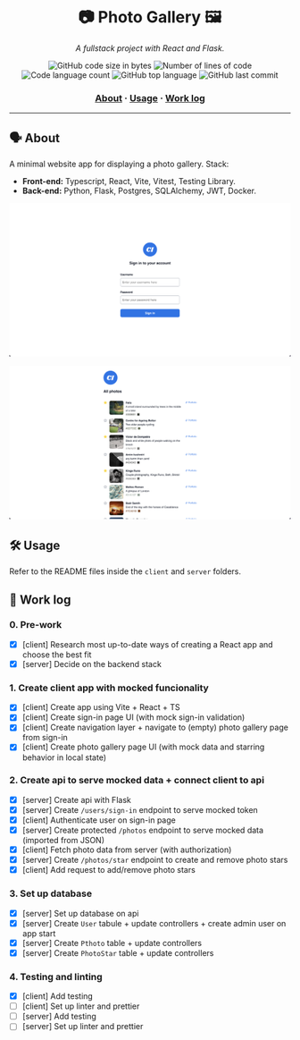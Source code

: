 <h1 align="center">
	📷 Photo Gallery 🖼️
</h1>

<p align="center">
	<i>A fullstack project with React and Flask.</i>
</p>


<p align="center">
	<img alt="GitHub code size in bytes" src="https://img.shields.io/github/languages/code-size/appinha/photo-gallery?color=blueviolet" />
	<img alt="Number of lines of code" src="https://img.shields.io/tokei/lines/github/appinha/photo-gallery?color=blueviolet" />
	<img alt="Code language count" src="https://img.shields.io/github/languages/count/appinha/photo-gallery?color=blue" />
	<img alt="GitHub top language" src="https://img.shields.io/github/languages/top/appinha/photo-gallery?color=blue" />
	<img alt="GitHub last commit" src="https://img.shields.io/github/last-commit/appinha/photo-gallery?color=brightgreen" />
</p>

<h3 align="center">
	<a href="#%EF%B8%8F-about">About</a>
	<span> · </span>
	<a href="#%EF%B8%8F-usage">Usage</a>
	<span> · </span>
	<a href="-work-log">Work log</a>
</h3>

---

## 🗣️ About

A minimal website app for displaying a photo gallery. Stack:

- **Front-end:** Typescript, React, Vite, Vitest, Testing Library.
- **Back-end:** Python, Flask, Postgres, SQLAlchemy, JWT, Docker.

![Screenshot of Sign In page](sign_in.png)

![Screenshot of Photo Gallery page](photo_gallery.png)

## 🛠️ Usage

Refer to the README files inside the `client` and `server` folders.

## 📄 Work log

### 0. Pre-work

- [x]  [client] Research most up-to-date ways of creating a React app and choose the best fit
- [x]  [server] Decide on the backend stack

### 1. Create client app with mocked funcionality

- [x]  [client] Create app using Vite + React + TS
- [x]  [client] Create sign-in page UI (with mock sign-in validation)
- [x]  [client] Create navigation layer + navigate to (empty) photo gallery page from sign-in
- [x]  [client] Create photo gallery page UI (with mock data and starring behavior in local state)

### 2. Create api to serve mocked data + connect client to api

- [x]  [server] Create api with Flask
- [x]  [server] Create `/users/sign-in` endpoint to serve mocked token
- [x]  [client] Authenticate user on sign-in page
- [x]  [server] Create protected `/photos` endpoint to serve mocked data (imported from JSON)
- [x]  [client] Fetch photo data from server (with authorization)
- [x]  [server] Create `/photos/star` endpoint to create and remove photo stars
- [x]  [client] Add request to add/remove photo stars

### 3. Set up database

- [x]  [server] Set up database on api
- [x]  [server] Create `User` tabule + update controllers + create admin user on app start
- [x]  [server] Create `Pthoto` table + update controllers
- [x]  [server] Create `PhotoStar` table + update controllers

### 4. Testing and linting

- [x]  [client] Add testing
- [ ]  [client] Set up linter and prettier
- [ ]  [server] Add testing
- [ ]  [server] Set up linter and prettier
